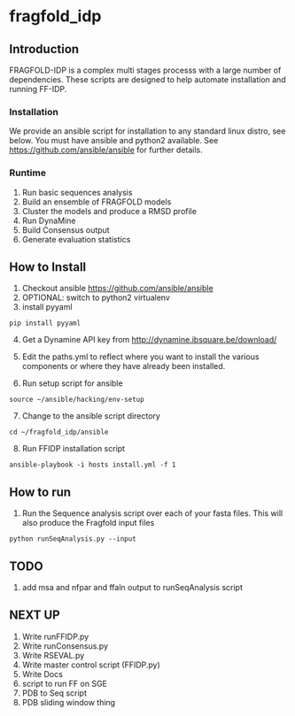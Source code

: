 # fragfold_idp

## Introduction

FRAGFOLD-IDP is a complex multi stages processs with a large number of dependencies. These scripts are designed to help automate installation and running FF-IDP.

### Installation

We provide an ansible script for installation to any standard linux distro, see below. You must have ansible and python2 available. See https://github.com/ansible/ansible for further details.

### Runtime

1. Run basic sequences analysis
2. Build an ensemble of FRAGFOLD models
3. Cluster the models and produce a RMSD profile
4. Run DynaMine
5. Build Consensus output
6. Generate evaluation statistics

## How to Install

1. Checkout ansible https://github.com/ansible/ansible
2. OPTIONAL: switch to python2 virtualenv
3. install pyyaml

`pip install pyyaml`

4. Get a Dynamine API key from http://dynamine.ibsquare.be/download/
5. Edit the paths.yml to reflect where you want to install the various
   components or where they have already been installed.

6. Run setup script for ansible

`source ~/ansible/hacking/env-setup`

7. Change to the ansible script directory

`cd ~/fragfold_idp/ansible`

8. Run FFIDP installation script

`ansible-playbook -i hosts install.yml -f 1`

## How to run

1. Run the Sequence analysis script over each of your fasta files. This will
also produce the Fragfold input files

`python runSeqAnalysis.py --input`

## TODO

1. add msa and nfpar and ffaln output to runSeqAnalysis script

## NEXT UP

1. Write runFFIDP.py
2. Write runConsensus.py
3. Write RSEVAL.py
4. Write master control script (FFIDP.py)
5. Write Docs
6. script to run FF on SGE
7. PDB to Seq script
8. PDB sliding window thing
